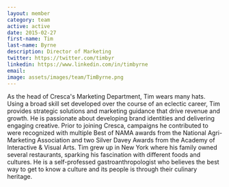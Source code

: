 ```yaml
---
layout: member
category: team
active: active
date: 2015-02-27
first-name: Tim
last-name: Byrne
description: Director of Marketing
twitter: https://twitter.com/timbyr
linkedin: https://www.linkedin.com/in/timbyrne
email:
image: assets/images/team/TimByrne.png
---
```

As the head of Cresca's Marketing Department, Tim wears many hats. Using a broad skill set developed over the course of an eclectic career, Tim provides strategic solutions and marketing guidance that drive revenue and growth. He is passionate about developing brand identities and delivering engaging creative. Prior to joining Cresca, campaigns he contributed to were recognized with multiple Best of NAMA awards from the National Agri-Marketing Association and two Silver Davey Awards from the Academy of Interactive & Visual Arts. Tim grew up in New York where his family owned several restaurants, sparking his fascination with different foods and cultures. He is a self-professed gastroanthropologist who believes the best way to get to know a culture and its people is through their culinary heritage.
